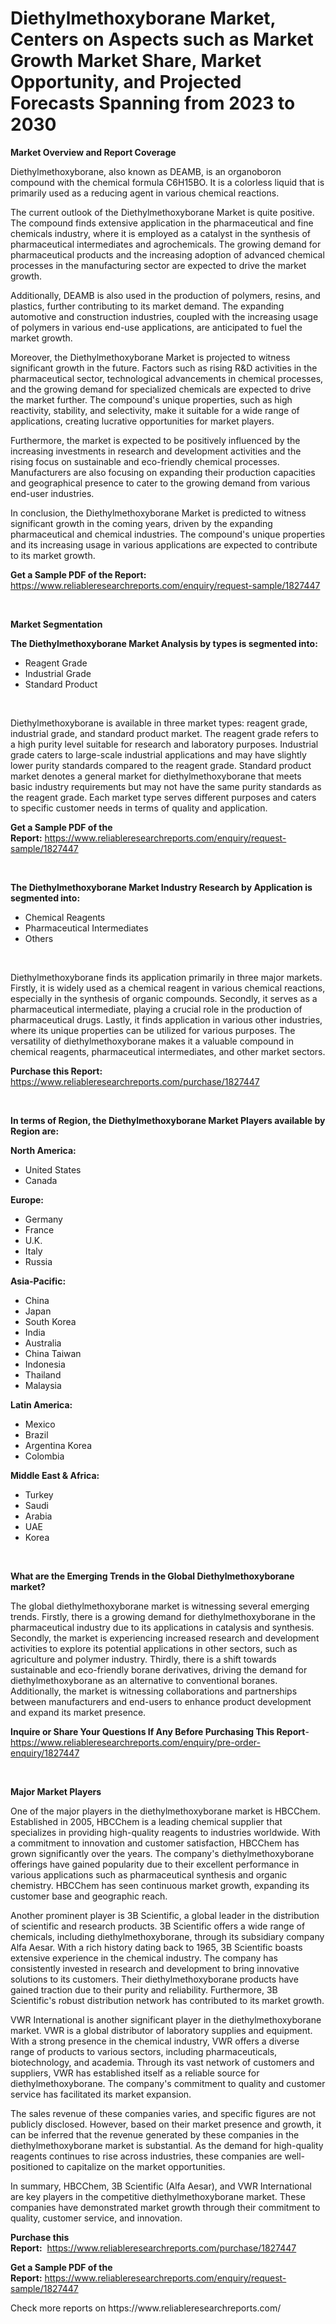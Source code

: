 <p><h1>Diethylmethoxyborane Market, Centers on Aspects such as Market Growth Market Share, Market Opportunity, and Projected Forecasts Spanning from 2023 to 2030</h1></p><p><strong>Market Overview and Report Coverage</strong></p>
<p><p>Diethylmethoxyborane, also known as DEAMB, is an organoboron compound with the chemical formula C6H15BO. It is a colorless liquid that is primarily used as a reducing agent in various chemical reactions.</p><p>The current outlook of the Diethylmethoxyborane Market is quite positive. The compound finds extensive application in the pharmaceutical and fine chemicals industry, where it is employed as a catalyst in the synthesis of pharmaceutical intermediates and agrochemicals. The growing demand for pharmaceutical products and the increasing adoption of advanced chemical processes in the manufacturing sector are expected to drive the market growth.</p><p>Additionally, DEAMB is also used in the production of polymers, resins, and plastics, further contributing to its market demand. The expanding automotive and construction industries, coupled with the increasing usage of polymers in various end-use applications, are anticipated to fuel the market growth.</p><p>Moreover, the Diethylmethoxyborane Market is projected to witness significant growth in the future. Factors such as rising R&D activities in the pharmaceutical sector, technological advancements in chemical processes, and the growing demand for specialized chemicals are expected to drive the market further. The compound's unique properties, such as high reactivity, stability, and selectivity, make it suitable for a wide range of applications, creating lucrative opportunities for market players.</p><p>Furthermore, the market is expected to be positively influenced by the increasing investments in research and development activities and the rising focus on sustainable and eco-friendly chemical processes. Manufacturers are also focusing on expanding their production capacities and geographical presence to cater to the growing demand from various end-user industries.</p><p>In conclusion, the Diethylmethoxyborane Market is predicted to witness significant growth in the coming years, driven by the expanding pharmaceutical and chemical industries. The compound's unique properties and its increasing usage in various applications are expected to contribute to its market growth.</p></p>
<p><strong>Get a Sample PDF of the Report:</strong> <a href="https://www.reliableresearchreports.com/enquiry/request-sample/1827447">https://www.reliableresearchreports.com/enquiry/request-sample/1827447</a></p>
<p>&nbsp;</p>
<p><strong>Market Segmentation</strong></p>
<p><strong>The Diethylmethoxyborane Market Analysis by types is segmented into:</strong></p>
<p><ul><li>Reagent Grade</li><li>Industrial Grade</li><li>Standard Product</li></ul></p>
<p>&nbsp;</p>
<p><p>Diethylmethoxyborane is available in three market types: reagent grade, industrial grade, and standard product market. The reagent grade refers to a high purity level suitable for research and laboratory purposes. Industrial grade caters to large-scale industrial applications and may have slightly lower purity standards compared to the reagent grade. Standard product market denotes a general market for diethylmethoxyborane that meets basic industry requirements but may not have the same purity standards as the reagent grade. Each market type serves different purposes and caters to specific customer needs in terms of quality and application.</p></p>
<p><strong>Get a Sample PDF of the Report:</strong>&nbsp;<a href="https://www.reliableresearchreports.com/enquiry/request-sample/1827447">https://www.reliableresearchreports.com/enquiry/request-sample/1827447</a></p>
<p>&nbsp;</p>
<p><strong>The Diethylmethoxyborane Market Industry Research by Application is segmented into:</strong></p>
<p><ul><li>Chemical Reagents</li><li>Pharmaceutical Intermediates</li><li>Others</li></ul></p>
<p>&nbsp;</p>
<p><p>Diethylmethoxyborane finds its application primarily in three major markets. Firstly, it is widely used as a chemical reagent in various chemical reactions, especially in the synthesis of organic compounds. Secondly, it serves as a pharmaceutical intermediate, playing a crucial role in the production of pharmaceutical drugs. Lastly, it finds application in various other industries, where its unique properties can be utilized for various purposes. The versatility of diethylmethoxyborane makes it a valuable compound in chemical reagents, pharmaceutical intermediates, and other market sectors.</p></p>
<p><strong>Purchase this Report:</strong>&nbsp; <a href="https://www.reliableresearchreports.com/purchase/1827447">https://www.reliableresearchreports.com/purchase/1827447</a></p>
<p>&nbsp;</p>
<p><strong>In terms of Region, the Diethylmethoxyborane Market Players available by Region are:</strong></p>
<p>
    <p> <strong> North America: </strong>
        <ul>
            <li>United States</li>
            <li>Canada</li>
        </ul>
        </p> 
    <p> <strong> Europe: </strong>
        <ul>
            <li>Germany</li>
            <li>France</li>
            <li>U.K.</li>
            <li>Italy</li>
            <li>Russia</li>
        </ul>
        </p> 
    <p> <strong> Asia-Pacific: </strong>
        <ul>
            <li>China</li>
            <li>Japan</li>
            <li>South Korea</li>
            <li>India</li>
            <li>Australia</li>
            <li>China Taiwan</li>
            <li>Indonesia</li>
            <li>Thailand</li>
            <li>Malaysia</li>
        </ul>
        </p> 
    <p> <strong> Latin America: </strong>
        <ul>
            <li>Mexico</li>
            <li>Brazil</li>
            <li>Argentina Korea</li>
            <li>Colombia</li>
        </ul>
        </p> 
    <p> <strong> Middle East & Africa: </strong>
        <ul>
            <li>Turkey</li>
            <li>Saudi</li>
            <li>Arabia</li>
            <li>UAE</li>
            <li>Korea</li>
        </ul>
    </p>
    </p>
<p>&nbsp;</p>
<p><strong>What are the Emerging Trends in the Global Diethylmethoxyborane market?</strong></p>
<p><p>The global diethylmethoxyborane market is witnessing several emerging trends. Firstly, there is a growing demand for diethylmethoxyborane in the pharmaceutical industry due to its applications in catalysis and synthesis. Secondly, the market is experiencing increased research and development activities to explore its potential applications in other sectors, such as agriculture and polymer industry. Thirdly, there is a shift towards sustainable and eco-friendly borane derivatives, driving the demand for diethylmethoxyborane as an alternative to conventional boranes. Additionally, the market is witnessing collaborations and partnerships between manufacturers and end-users to enhance product development and expand its market presence.</p></p>
<p><strong>Inquire or Share Your Questions If Any Before Purchasing This Report</strong>- <a href="https://www.reliableresearchreports.com/enquiry/pre-order-enquiry/1827447">https://www.reliableresearchreports.com/enquiry/pre-order-enquiry/1827447</a></p>
<p>&nbsp;</p>
<p><strong>Major Market Players</strong></p>
<p><p>One of the major players in the diethylmethoxyborane market is HBCChem. Established in 2005, HBCChem is a leading chemical supplier that specializes in providing high-quality reagents to industries worldwide. With a commitment to innovation and customer satisfaction, HBCChem has grown significantly over the years. The company's diethylmethoxyborane offerings have gained popularity due to their excellent performance in various applications such as pharmaceutical synthesis and organic chemistry. HBCChem has seen continuous market growth, expanding its customer base and geographic reach.</p><p>Another prominent player is 3B Scientific, a global leader in the distribution of scientific and research products. 3B Scientific offers a wide range of chemicals, including diethylmethoxyborane, through its subsidiary company Alfa Aesar. With a rich history dating back to 1965, 3B Scientific boasts extensive experience in the chemical industry. The company has consistently invested in research and development to bring innovative solutions to its customers. Their diethylmethoxyborane products have gained traction due to their purity and reliability. Furthermore, 3B Scientific's robust distribution network has contributed to its market growth.</p><p>VWR International is another significant player in the diethylmethoxyborane market. VWR is a global distributor of laboratory supplies and equipment. With a strong presence in the chemical industry, VWR offers a diverse range of products to various sectors, including pharmaceuticals, biotechnology, and academia. Through its vast network of customers and suppliers, VWR has established itself as a reliable source for diethylmethoxyborane. The company's commitment to quality and customer service has facilitated its market expansion.</p><p>The sales revenue of these companies varies, and specific figures are not publicly disclosed. However, based on their market presence and growth, it can be inferred that the revenue generated by these companies in the diethylmethoxyborane market is substantial. As the demand for high-quality reagents continues to rise across industries, these companies are well-positioned to capitalize on the market opportunities.</p><p>In summary, HBCChem, 3B Scientific (Alfa Aesar), and VWR International are key players in the competitive diethylmethoxyborane market. These companies have demonstrated market growth through their commitment to quality, customer service, and innovation.</p></p>
<p><strong>Purchase this Report:</strong>&nbsp;&nbsp;<a href="https://www.reliableresearchreports.com/purchase/1827447">https://www.reliableresearchreports.com/purchase/1827447</a></p>
<p></p>
<p><strong>Get a Sample PDF of the Report:</strong>&nbsp;<a href="https://www.reliableresearchreports.com/enquiry/request-sample/1827447">https://www.reliableresearchreports.com/enquiry/request-sample/1827447</a></p>
<p>Check more reports on https://www.reliableresearchreports.com/</p>